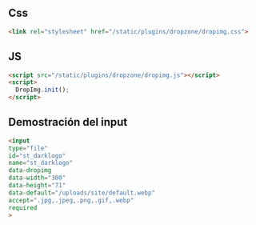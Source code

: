 
## Css

```html
<link rel="stylesheet" href="/static/plugins/dropzone/dropimg.css">
```
## JS

```html
<script src="/static/plugins/dropzone/dropimg.js"></script>
<script>
  DropImg.init();
</script>
```

## Demostración del input

```html
<input 
type="file" 
id="st_darklogo" 
name="st_darklogo" 
data-dropimg 
data-width="300" 
data-height="71"
data-default="/uploads/site/default.webp"
accept=".jpg,.jpeg,.png,.gif,.webp" 
required
>
```